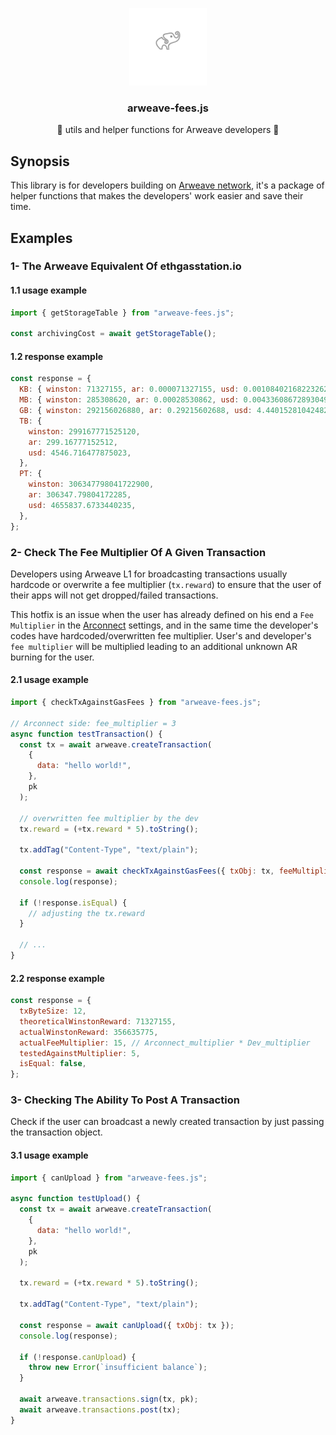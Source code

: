<p align="center">
    <img src="./imgs/elephant.png" height="124">
  </a>
  <h3 align="center">arweave-fees.js</h3>
  <p align="center">🐘 utils and helper functions for Arweave developers 🐘</p>
</p>

## Synopsis
This library is for developers building on [Arweave network](https://arweave.org), it's a package of helper functions that makes the developers' work easier and save their time.

## Examples

### 1- The Arweave Equivalent Of ethgasstation.io

#### 1.1 usage example 
```js
import { getStorageTable } from "arweave-fees.js";

const archivingCost = await getStorageTable(); 

```

#### 1.2 response example
```js
const response = {
  KB: { winston: 71327155, ar: 0.000071327155, usd: 0.0010840216822326238 },
  MB: { winston: 285308620, ar: 0.00028530862, usd: 0.004336086728930495 },
  GB: { winston: 292156026880, ar: 0.29215602688, usd: 4.440152810424827 },
  TB: {
    winston: 299167771525120,
    ar: 299.16777152512,
    usd: 4546.716477875023,
  },
  PT: {
    winston: 306347798041722900,
    ar: 306347.79804172285,
    usd: 4655837.6733440235,
  },
};

```

### 2- Check The Fee Multiplier Of A Given Transaction
Developers using Arweave L1 for broadcasting transactions usually hardcode or overwrite a fee multiplier (`tx.reward`) to ensure that the user of their apps will not get dropped/failed transactions.

This hotfix is an issue when the user has already defined on his end a `Fee Multiplier` in the [Arconnect](https://arconnect.io) settings, and in the same time the developer's codes have hardcoded/overwritten fee multiplier. User's and developer's `fee multiplier` will be multiplied leading to an additional unknown AR burning for the user.

#### 2.1 usage example 
```js
import { checkTxAgainstGasFees } from "arweave-fees.js";

// Arconnect side: fee_multiplier = 3
async function testTransaction() {
  const tx = await arweave.createTransaction(
    {
      data: "hello world!",
    },
    pk
  );

  // overwritten fee multiplier by the dev
  tx.reward = (+tx.reward * 5).toString();

  tx.addTag("Content-Type", "text/plain");

  const response = await checkTxAgainstGasFees({ txObj: tx, feeMultiplier: 5 });
  console.log(response);

  if (!response.isEqual) {
    // adjusting the tx.reward
  }

  // ...
}


```

#### 2.2 response example
```js
const response = {
  txByteSize: 12,
  theoreticalWinstonReward: 71327155,
  actualWinstonReward: 356635775,
  actualFeeMultiplier: 15, // Arconnect_multiplier * Dev_multiplier
  testedAgainstMultiplier: 5,
  isEqual: false,
};


```

### 3- Checking The Ability To Post A Transaction
Check if the user can broadcast a newly created transaction by just passing the transaction object.

#### 3.1 usage example
```js
import { canUpload } from "arweave-fees.js";

async function testUpload() {
  const tx = await arweave.createTransaction(
    {
      data: "hello world!",
    },
    pk
  );

  tx.reward = (+tx.reward * 5).toString();

  tx.addTag("Content-Type", "text/plain");

  const response = await canUpload({ txObj: tx });
  console.log(response);

  if (!response.canUpload) {
    throw new Error(`insufficient balance`);
  }

  await arweave.transactions.sign(tx, pk);
  await arweave.transactions.post(tx);
}


```